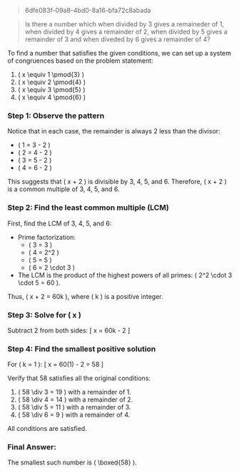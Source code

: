 > 6dfe083f-09a8-4bd0-8a16-bfa72c8abada

> Is there a number which when divided by 3 gives a remaineder of 1, when
> divided by 4 gives a remainder of 2, when divided by 5 gives a remainder of 3
> and when diveded by 6 gives a remainder of 4?

To find a number that satisfies the given conditions, we can set up a system of congruences based on the problem statement:

1. \( x \equiv 1 \pmod{3} \)
2. \( x \equiv 2 \pmod{4} \)
3. \( x \equiv 3 \pmod{5} \)
4. \( x \equiv 4 \pmod{6} \)

### Step 1: Observe the pattern
Notice that in each case, the remainder is always 2 less than the divisor:
- \( 1 = 3 - 2 \)
- \( 2 = 4 - 2 \)
- \( 3 = 5 - 2 \)
- \( 4 = 6 - 2 \)

This suggests that \( x + 2 \) is divisible by 3, 4, 5, and 6. Therefore, \( x + 2 \) is a common multiple of 3, 4, 5, and 6.

### Step 2: Find the least common multiple (LCM)
First, find the LCM of 3, 4, 5, and 6:
- Prime factorization:
  - \( 3 = 3 \)
  - \( 4 = 2^2 \)
  - \( 5 = 5 \)
  - \( 6 = 2 \cdot 3 \)
- The LCM is the product of the highest powers of all primes: \( 2^2 \cdot 3 \cdot 5 = 60 \).

Thus, \( x + 2 = 60k \), where \( k \) is a positive integer.

### Step 3: Solve for \( x \)
Subtract 2 from both sides:
\[
x = 60k - 2
\]

### Step 4: Find the smallest positive solution
For \( k = 1 \):
\[
x = 60(1) - 2 = 58
\]

Verify that 58 satisfies all the original conditions:
1. \( 58 \div 3 = 19 \) with a remainder of 1.
2. \( 58 \div 4 = 14 \) with a remainder of 2.
3. \( 58 \div 5 = 11 \) with a remainder of 3.
4. \( 58 \div 6 = 9 \) with a remainder of 4.

All conditions are satisfied.

### Final Answer:
The smallest such number is \( \boxed{58} \).
